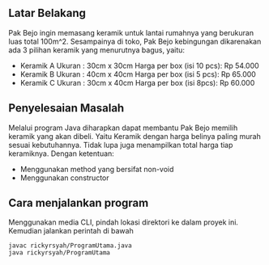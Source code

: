 ## Latar Belakang
Pak Bejo ingin memasang keramik untuk lantai rumahnya yang berukuran luas total 100m^2.
Sesampainya di toko, Pak Bejo kebingungan dikarenakan ada 3 pilihan keramik yang menurutnya bagus, yaitu:
* Keramik A
    Ukuran : 30cm x 30cm
    Harga per box (isi 10 pcs): Rp 54.000
* Keramik B
    Ukuran : 40cm x 40cm
    Harga per box (isi 5 pcs): Rp 65.000
* Keramik C
    Ukuran : 30cm x 40cm
    Harga per box (isi 8pcs): Rp 60.000

## Penyelesaian Masalah 
Melalui program Java diharapkan dapat membantu Pak Bejo memilih keramik yang akan dibeli.
Yaitu Keramik dengan harga belinya paling murah sesuai kebutuhannya.
Tidak lupa juga menampilkan total harga tiap keramiknya.
Dengan ketentuan:
* Menggunakan method yang bersifat non-void
* Menggunakan constructor

## Cara menjalankan program
Menggunakan media CLI, pindah lokasi direktori ke dalam proyek ini.
Kemudian jalankan perintah di bawah
```
javac rickyrsyah/ProgramUtama.java
java rickyrsyah/ProgramUtama
```
